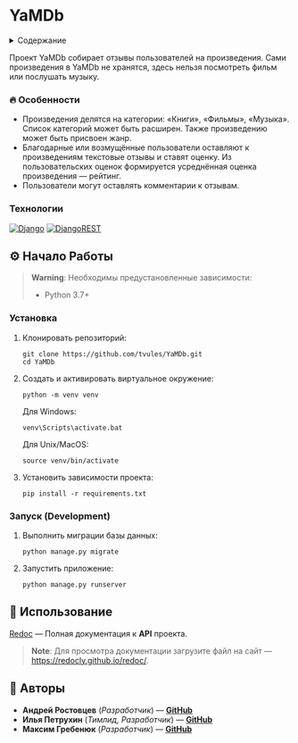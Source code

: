 # YaMDb

<details>
  <summary>Содержание</summary>
  <ul>
    <li>
      <a href="#описание">Описание</a>
      <ul>
        <li><a href="#-особенности">Особенности</a></li>
        <li><a href="#технологии">Технологии</a></li>
      </ul>
    </li>
    <li>
      <a href="#-начало-работы">Начало работы</a>
      <ul>
          <li><a href="#установка">Установка</a></li>
          <li><a href="#запуск-development">Запуск (Development)</a></li>
      </ul>
    </li>
    <li><a href="#-использование">Использование</a></li>
    <li><a href="#-авторы">Авторы</a></li>
  </ul>
</details>

Проект YaMDb собирает отзывы пользователей на произведения. Сами произведения в YaMDb не хранятся, здесь нельзя посмотреть фильм или послушать музыку.

<a name="описание"></a>

### 🔥 Особенности

- Произведения делятся на категории: «Книги», «Фильмы», «Музыка».
Список категорий может быть расширен. Также произведению может быть присвоен жанр.
- Благодарные или возмущённые пользователи оставляют к произведениям текстовые отзывы и ставят оценку.
Из пользовательских оценок формируется усреднённая оценка произведения — рейтинг.
- Пользователи могут оставлять комментарии к отзывам.

### Технологии

[![Django][Django-badge]][Django-url]
[![DjangoREST][DjangoREST-badge]][DjangoREST-badge]

## ⚙ Начало Работы

> **Warning**:
> Необходимы предустановленные зависимости:
> - Python 3.7+

### Установка

1. Клонировать репозиторий:

    ```shell
    git clone https://github.com/tvules/YaMDb.git
    cd YaMDb
    ```
    
2. Создать и активировать виртуальное окружение:

    ```shell
    python -m venv venv
    ```
    Для Windows:

    ```shell
    venv\Scripts\activate.bat
    ```

    Для Unix/MacOS:

    ```shell
    source venv/bin/activate
    ```

3. Установить зависимости проекта:

    ```shell
    pip install -r requirements.txt
    ```
    
### Запуск (Development)

1. Выполнить миграции базы данных:

    ```shell
    python manage.py migrate
    ```
    
2. Запустить приложение:

    ```shell
    python manage.py runserver
    ```

## 👀 Использование

[Redoc](https://github.com/tvules/api_yamdb/blob/master/api_yamdb/static/redoc.yaml) — Полная документация к **API** проекта.

> **Note**:
> Для просмотра документации загрузите файл на сайт — https://redocly.github.io/redoc/.

## 🧾 Авторы

- **Андрей Ростовцев** (*Разработчик*) — **[GitHub](https://github.com/Serdron)**
- **Илья Петрухин** (*Тимлид, Разработчик*) — **[GitHub](https://github.com/tvules)**
- **Максим Гребенюк** (*Разработчик*) — **[GitHub](https://github.com/Max-arys)**

<!-- MARKDOWN LINKS & BADGES -->

[Django-url]: https://www.djangoproject.com/

[Django-badge]: https://img.shields.io/badge/django-%23092E20.svg?style=for-the-badge&logo=django&logoColor=white

[DjangoREST-url]: https://www.django-rest-framework.org/

[DjangoREST-badge]: https://img.shields.io/badge/DJANGO-REST-ff1709?style=for-the-badge&logo=django&logoColor=white&color=ff1709&labelColor=gray
